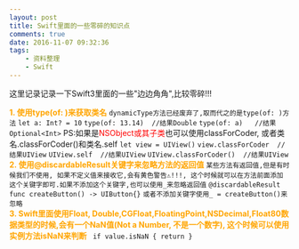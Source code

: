 ```yaml
---
layout: post
title: Swift里面的一些零碎的知识点
comments: true
date: 2016-11-07 09:32:36
tags:
    - 资料整理
    - Swift
---
```

这里记录记录一下Swift3里面的一些"边边角角",比较零碎!!!
<!--more-->
**<font color=orange>1. 使用type(of: )来获取类名</font>**
`dynamicType方法已经废弃了,取而代之的是type(of: )方法`
`let a: Int? = 10`
`type(of: 13.14)  //结果Double`
`type(of: a)   //结果Optional<Int>`
PS:如果是<font color=red>NSObject或其子类</font>也可以使用classForCoder, 或者类名.classForCoder()和类名.self
`let view = UIView()`
`view.classForCoder  //结果UIView`
`UIView.self  //结果UIView`
`UIView.classForCoder()  //结果UIView`
</br>
**<font color=orange>2. 使用@discardableResult关键字来忽略方法的返回值</font>**
`某些方法有返回值,但是有时候我们不使用, 如果不定义值来接收它,会有黄色警告⚠️!!!, 这个时候就可以在方法前面添加这个关键字即可.如果不添加这个关键字,也可以使用_来忽略返回值`
`@discardableResult`
`func createButton() -> UIButton{}`
`或者不添加关键字使用_ = createButton()来忽略`
</br>
**<font color=orange>3. Swift里面使用Float, Double,CGFloat,FloatingPoint,NSDecimal,Float80数据类型的时候,会有一个NaN值(Not a Number, 不是一个数字), 这个时候可以使用实例方法isNaN来判断</font>**
` if value.isNaN { return }`
